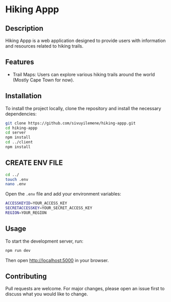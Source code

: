 # Hiking Appp

## Description

Hiking Appp is a web application designed to provide users with information and resources related to hiking trails.

## Features

- Trail Maps: Users can explore various hiking trails around the world (Mostly Cape Town for now).

## Installation

To install the project locally, clone the repository and install the necessary dependencies:

```bash
git clone https://github.com/sivuyilemene/hiking-appp.git
cd hiking-appp
cd server
npm install
cd ../client
npm install
```

## CREATE ENV FILE

```bash
cd ../
touch .env
nano .env
```

Open the `.env` file and add your environment variables:

```bash
ACCESSKEYID=YOUR_ACCESS_KEY
SECRETACCESSKEY=YOUR_SECRET_ACCESS_KEY
REGION=YOUR_REGION
```

## Usage

To start the development server, run:

```bash
npm run dev
```

Then open <http://localhost:5000> in your browser.

## Contributing

Pull requests are welcome. For major changes, please open an issue first to discuss what you would like to change.